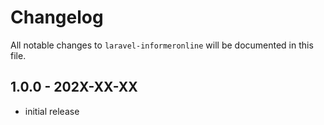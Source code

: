 # Changelog

All notable changes to `laravel-informeronline` will be documented in this file.

## 1.0.0 - 202X-XX-XX

- initial release

